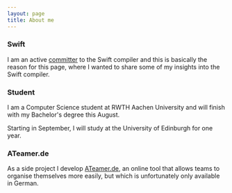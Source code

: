 ```yaml
---
layout: page
title: About me 
---
```


### Swift
I am an active [committer](https://github.com/apple/swift/pulls?q=author%3Aahoppen%20) to the Swift compiler and this is basically the reason for this page, where I wanted to share some of my insights into the Swift compiler.

### Student

I am a Computer Science student at RWTH Aachen University and will finish with my Bachelor's degree this August. 

Starting in September, I will study at the University of Edinburgh for one year.

### ATeamer.de

As a side project I develop [ATeamer.de](https://www.ateamer.de), an online tool that allows teams to organise themselves more easily, but which is unfortunately only available in German.

